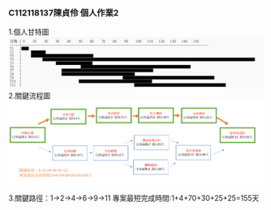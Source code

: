 ### C112118137陳貞伶 個人作業2

1.個人甘特圖
![甘特圖](hw2_個人甘特圖.png)
2.關鍵流程圖
![關鍵流程圖](PERT關鍵流程.png)

3.關鍵路徑：1->2->4->6->9->11
專案最短完成時間:1+4+70+30+25+25=155天
